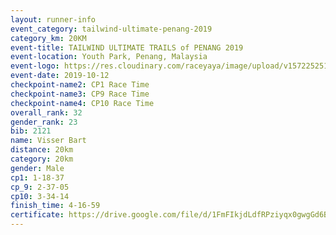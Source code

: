 ```yaml
---
layout: runner-info 
event_category: tailwind-ultimate-penang-2019 
category_km: 20KM 
event-title: TAILWIND ULTIMATE TRAILS of PENANG 2019 
event-location: Youth Park, Penang, Malaysia 
event-logo: https://res.cloudinary.com/raceyaya/image/upload/v1572252513/logo/utop-2019_h9tzys.jpg 
event-date: 2019-10-12 
checkpoint-name2: CP1 Race Time 
checkpoint-name3: CP9 Race Time 
checkpoint-name4: CP10 Race Time 
overall_rank: 32
gender_rank: 23
bib: 2121
name: Visser Bart
distance: 20km
category: 20km
gender: Male
cp1: 1-18-37
cp_9: 2-37-05
cp10: 3-34-14
finish_time: 4-16-59
certificate: https://drive.google.com/file/d/1FmFIkjdLdfRPziyqx0gwgGd6BUBnhVsC/view?usp=sharing
---
```

